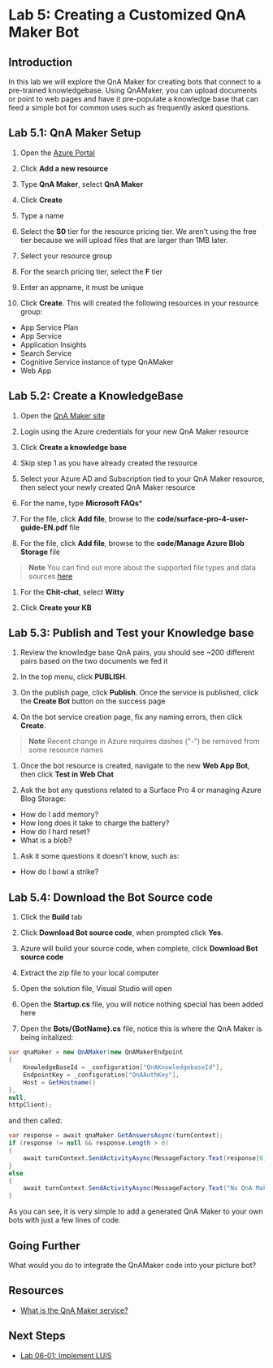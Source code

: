 # Lab 5: Creating a Customized QnA Maker Bot

##  Introduction

In this lab we will explore the QnA Maker for creating bots that connect to a pre-trained knowledgebase.  Using QnAMaker, you can upload documents or point to web pages and have it pre-populate a knowledge base that can feed a simple bot for common uses such as frequently asked questions.

## Lab 5.1: QnA Maker Setup

1.  Open the [Azure Portal](https://portal.azure.com)

1.  Click **Add a new resource**

1.  Type **QnA Maker**, select **QnA Maker**

1.  Click **Create**

1.  Type a name

1.  Select the **S0** tier for the resource pricing tier.  We aren't using the free tier because we will upload files that are larger than 1MB later.

1.  Select your resource group

1.  For the search pricing tier, select the **F** tier

1.  Enter an appname, it must be unique

1.  Click **Create**.  This will created the following resources in your resource group:

-   App Service Plan
-   App Service
-   Application Insights
-   Search Service
-   Cognitive Service instance of type QnAMaker
-   Web App

## Lab 5.2: Create a KnowledgeBase

1.  Open the [QnA Maker site](https://qnamaker.ai)

1.  Login using the Azure credentials for your new QnA Maker resource

1.  Click **Create a knowledge base**

1.  Skip step 1 as you have already created the resource

1.  Select your Azure AD and Subscription tied to your QnA Maker resource, then select your newly created QnA Maker resource

1.  For the name, type **Microsoft FAQs***

1.  For the file, click **Add file**, browse to the **code/surface-pro-4-user-guide-EN.pdf** file

1.  For the file, click **Add file**, browse to the **code/Manage Azure Blob Storage** file

> **Note** You can find out more about the supported file types and data sources [here](https://docs.microsoft.com/en-us/azure/cognitive-services/qnamaker/concepts/data-sources-supported)

1.  For the **Chit-chat**, select **Witty**

1.  Click **Create your KB**

## Lab 5.3: Publish and Test your Knowledge base

1.  Review the knowledge base QnA pairs, you should see ~200 different pairs based on the two documents we fed it

1.  In the top menu, click **PUBLISH**.  

1.  On the publish page, click **Publish**.  Once the service is published, click the **Create Bot** button on the success page

1.  On the bot service creation page, fix any naming errors, then click **Create**.

> **Note**  Recent change in Azure requires dashes ("-") be removed from some resource names

1.  Once the bot resource is created, navigate to the new **Web App Bot**, then click **Test in Web Chat**

1.  Ask the bot any questions related to a Surface Pro 4 or managing Azure Blog Storage:

+   How do I add memory?
+   How long does it take to charge the battery?
+   How do I hard reset?
+   What is a blob?

1.  Ask it some questions it doesn't know, such as:

+   How do I bowl a strike?

## Lab 5.4: Download the Bot Source code

1.  Click the **Build** tab

1.  Click **Download Bot source code**, when prompted click **Yes**.  

1.  Azure will build your source code, when complete, click **Download Bot source code**

1.  Extract the zip file to your local computer

1.  Open the solution file, Visual Studio will open

1.  Open the **Startup.cs** file, you will notice nothing special has been added here

1.  Open the **Bots/{BotName}.cs** file, notice this is where the QnA Maker is being initalized:

```csharp
var qnaMaker = new QnAMaker(new QnAMakerEndpoint
{
    KnowledgeBaseId = _configuration["QnAKnowledgebaseId"],
    EndpointKey = _configuration["QnAAuthKey"],
    Host = GetHostname()
},
null,
httpClient);
```

and then called:

```csharp
var response = await qnaMaker.GetAnswersAsync(turnContext);
if (response != null && response.Length > 0)
{
    await turnContext.SendActivityAsync(MessageFactory.Text(response[0].Answer), cancellationToken);
}
else
{
    await turnContext.SendActivityAsync(MessageFactory.Text("No QnA Maker answers were found."), cancellationToken);
}
```

As you can see, it is very simple to add a generated QnA Maker to your own bots with just a few lines of code.

## Going Further

What would you do to integrate the QnAMaker code into your picture bot?

##  Resources

-   [What is the QnA Maker service?](https://docs.microsoft.com/en-us/azure/cognitive-services/qnamaker/overview/overview)

##  Next Steps

-   [Lab 06-01: Implement LUIS](../Lab6-Implement_LUIS/01-Introduction.md)
